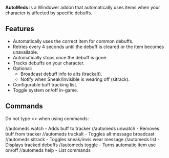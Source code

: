 **AutoMeds** is a Windower addon that automatically uses items when your character is affected by specific debuffs.

## Features

- Automatically uses the correct item for common debuffs.
- Retries every 4 seconds until the debuff is cleared or the item becomes unavailable.
- Automatically stops once the debuff is gone.
- Tracks debuffs on your character.
- Optional:
  - Broadcast debuff info to alts (trackalt).
  - Notify when Sneak/Invisible is wearing off (sitrack).
- Configurable buff tracking list.
- Toggle system on/off in-game.

## Commands

Do not type <> when using commands:

//automeds watch <buffname> - Adds buff to tracker
//automeds unwatch <buffname> - Removes buff from tracker
//automeds trackalt - Toggles alt message broadcast
//automeds sitrack - Toggles sneak/invis wear message
//automeds list - Displays tracked debuffs
//automeds toggle - Turns automatic item use on/off
//automeds help - List commands